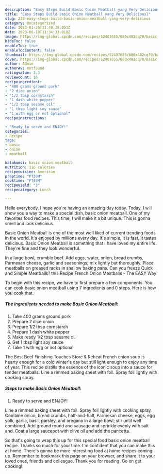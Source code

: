 ```yaml
---
description: "Easy Steps Build Basic Onion Meatball yang Very Delicious}"
title: "Easy Steps Build Basic Onion Meatball yang Very Delicious}"
slug: 238-easy-steps-build-basic-onion-meatball-yang-very-delicious
category: Uncategorized
date: 2023-01-26T11:40:38.053Z
date: 2023-06-18T11:34:33.018Z
image: https://img-global.cpcdn.com/recipes/52407655/680x482cq70/basic-onion-meatball-recipe-main-photo.jpg
hideToc: false
enableToc: true
enableTocContent: false
thumbnail: https://img-global.cpcdn.com/recipes/52407655/680x482cq70/basic-onion-meatball-recipe-main-photo.jpg
cover: https://img-global.cpcdn.com/recipes/52407655/680x482cq70/basic-onion-meatball-recipe-main-photo.jpg
author: Admin
authorAv: notfound
ratingvalue: 3.3
reviewcount: 16
recipeingredient:
- "400 grams ground pork"
- "2 dice onion"
- "1/2 tbsp cornstarch"
- "1 dash white pepper"
- "1/2 tbsp sesame oil"
- "1 tbsp light soy sauce"
- "1 with egg or not optional"
recipeinstructions:

- "Ready to serve and ENJOY!"
categories:
- Recipe
tags:
- basic
- onion
- meatball

katakunci: basic onion meatball 
nutrition: 116 calories
recipecuisine: American
preptime: "PT39M"
cooktime: "PT49M"
recipeyield: "3"
recipecategory: Lunch

---
```



Hello everybody, I hope you're having an amazing day today. Today, I will show you a way to make a special dish, basic onion meatball. One of my favorites food recipes. This time, I will make it a bit unique. This is gonna smell and look delicious.

Basic Onion Meatball is one of the most well liked of current trending foods in the world. It's enjoyed by millions every day. It's simple, it is fast, it tastes delicious. Basic Onion Meatball is something that I have loved my entire life. They're fine and they look wonderful.

In a large bowl, crumble beef. Add eggs, water, onion, bread crumbs, Parmesan cheese, garlic and seasonings; mix lightly but thoroughly. Place meatballs on greased racks in shallow baking pans. Can you freeze Quick and Simple Meatballs? this Recipe French Onion Meatballs - The EASY Way!


To begin with this recipe, we have to first prepare a few components. You can cook basic onion meatball using 7 ingredients and 0 steps. Here is how you cook that.

<!--inarticleads1-->

##### The ingredients needed to make Basic Onion Meatball:

1. Take 400 grams ground pork
1. Prepare 2 dice onion
1. Prepare 1/2 tbsp cornstarch
1. Prepare 1 dash white pepper
1. Make ready 1/2 tbsp sesame oil
1. Get 1 tbsp light soy sauce
1. Take 1 with egg or not optional


The Best Beef Finishing Touches Store &amp; Reheat French onion soup is hearty enough for a cold winter&#39;s day but still light enough to enjoy any time of year. This recipe distills the essence of the iconic soup into a sauce for tender meatballs. Line a rimmed baking sheet with foil. Spray foil lightly with cooking spray. 

<!--inarticleads2-->

##### Steps to make Basic Onion Meatball:


1. Ready to serve and ENJOY!

Line a rimmed baking sheet with foil. Spray foil lightly with cooking spray. Combine onion, bread crumbs, half-and-half, Parmesan cheese, eggs, egg yolk, garlic, basil, parsley, and oregano in a large bowl; stir until well combined. Add ground round and sausage and sprinkle evenly with salt and. Coat a large saucepot with olive oil and add the pancetta. 

So that's going to wrap this up for this special food basic onion meatball recipe. Thanks so much for your time. I'm confident that you can make this at home. There's gonna be more interesting food at home recipes coming up. Remember to bookmark this page on your browser, and share it to your loved ones, friends and colleague. Thank you for reading. Go on get cooking!
